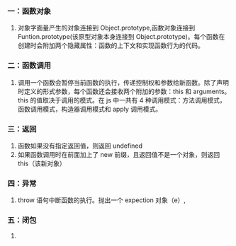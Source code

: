 ### 一：函数对象

1. 对象字面量产生的对象连接到 Object.prototype,函数对象连接到 Funtion.prototype(该原型对象本身连接到 Object.prototype)。每个函数在创建时会附加两个隐藏属性：函数的上下文和实现函数行为的代码。

### 二：函数调用

1. 调用一个函数会暂停当前函数的执行，传递控制权和参数给新函数。除了声明时定义的形式参数，每个函数还会接收两个附加的参数：this 和 arguments。this 的值取决于调用的模式。在 js 中一共有 4 种调用模式：方法调用模式，函数调用模式，构造器调用模式和 apply 调用模式。

### 三：返回

1. 函数如果没有指定返回值，则返回 undefined
2. 如果函数调用时在前面加上了 new 前缀，且返回值不是一个对象，则返回 this（该新对象）

### 四：异常

1. throw 语句中断函数的执行。抛出一个 expection 对象（e）,

### 五：闭包

1.
